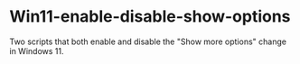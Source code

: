 # Win11-enable-disable-show-options
Two scripts that both enable and disable the "Show more options" change in Windows 11.
